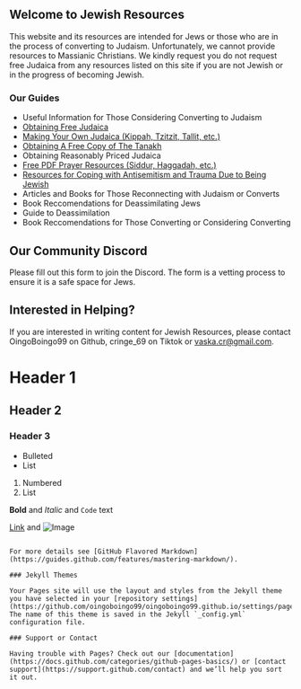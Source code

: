 ## Welcome to Jewish Resources

This website and its resources are intended for Jews or those who are in the process of converting to Judaism. Unfortunately, we cannot provide resources to Massianic Christians. We kindly request you do not request free Judaica from any resources listed on this site if you are not Jewish or in the progress of becoming Jewish.

### Our Guides

- Useful Information for Those Considering Converting to Judaism
- [Obtaining Free Judaica](jewishresources.me/FreeJudaica)
- [Making Your Own Judaica (Kippah, Tzitzit, Tallit, etc.)](jewishresources.me/DIY)
- [Obtaining A Free Copy of The Tanakh](jewishresources.me/Tanakh)
- Obtaining Reasonably Priced Judaica
- [Free PDF Prayer Resources (Siddur, Haggadah, etc.)](jewishresources.me/PDF)
- [Resources for Coping with Antisemitism and Trauma Due to Being Jewish](jewishresources.me/copingwithantisemitsm)
- Articles and Books for Those Reconnecting with Judaism or Converts
- Book Reccomendations for Deassimilating Jews
- Guide to Deassimilation
- Book Reccomendations for Those Converting or Considering Converting

## Our Community Discord
Please fill out this form to join the Discord. The form is a vetting process to ensure it is a safe space for Jews.

## Interested in Helping?
If you are interested in writing content for Jewish Resources, please contact OingoBoingo99 on Github, cringe_69 on Tiktok or vaska.cr@gmail.com. 

# Header 1
## Header 2
### Header 3

- Bulleted
- List

1. Numbered
2. List

**Bold** and _Italic_ and `Code` text

[Link](url) and ![Image](src)
```

For more details see [GitHub Flavored Markdown](https://guides.github.com/features/mastering-markdown/).

### Jekyll Themes

Your Pages site will use the layout and styles from the Jekyll theme you have selected in your [repository settings](https://github.com/oingoboingo99/oingoboingo99.github.io/settings/pages). The name of this theme is saved in the Jekyll `_config.yml` configuration file.

### Support or Contact

Having trouble with Pages? Check out our [documentation](https://docs.github.com/categories/github-pages-basics/) or [contact support](https://support.github.com/contact) and we’ll help you sort it out.

